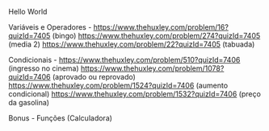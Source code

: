 Hello World

Variáveis e Operadores -
https://www.thehuxley.com/problem/16?quizId=7405 (bingo)
https://www.thehuxley.com/problem/274?quizId=7405 (media 2)
https://www.thehuxley.com/problem/22?quizId=7405 (tabuada)

Condicionais - 
https://www.thehuxley.com/problem/510?quizId=7406 (ingresso no cinema)
https://www.thehuxley.com/problem/1078?quizId=7406 (aprovado ou reprovado)
https://www.thehuxley.com/problem/1524?quizId=7406 (aumento condicional)
https://www.thehuxley.com/problem/1532?quizId=7406 (preço da gasolina)


Bonus - Funções (Calculadora)